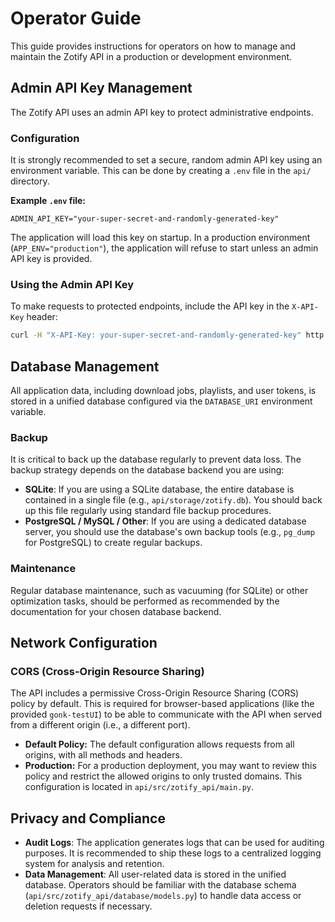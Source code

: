 # Operator Guide

This guide provides instructions for operators on how to manage and maintain the Zotify API in a production or development environment.

## Admin API Key Management

The Zotify API uses an admin API key to protect administrative endpoints.

### Configuration

It is strongly recommended to set a secure, random admin API key using an environment variable. This can be done by creating a `.env` file in the `api/` directory.

**Example `.env` file:**
```
ADMIN_API_KEY="your-super-secret-and-randomly-generated-key"
```
The application will load this key on startup. In a production environment (`APP_ENV="production"`), the application will refuse to start unless an admin API key is provided.

### Using the Admin API Key

To make requests to protected endpoints, include the API key in the `X-API-Key` header:
```bash
curl -H "X-API-Key: your-super-secret-and-randomly-generated-key" http://localhost:8000/api/some-protected-endpoint
```

## Database Management

All application data, including download jobs, playlists, and user tokens, is stored in a unified database configured via the `DATABASE_URI` environment variable.

### Backup

It is critical to back up the database regularly to prevent data loss. The backup strategy depends on the database backend you are using:

-   **SQLite**: If you are using a SQLite database, the entire database is contained in a single file (e.g., `api/storage/zotify.db`). You should back up this file regularly using standard file backup procedures.
-   **PostgreSQL / MySQL / Other**: If you are using a dedicated database server, you should use the database's own backup tools (e.g., `pg_dump` for PostgreSQL) to create regular backups.

### Maintenance

Regular database maintenance, such as vacuuming (for SQLite) or other optimization tasks, should be performed as recommended by the documentation for your chosen database backend.

## Network Configuration

### CORS (Cross-Origin Resource Sharing)

The API includes a permissive Cross-Origin Resource Sharing (CORS) policy by default. This is required for browser-based applications (like the provided `gonk-testUI`) to be able to communicate with the API when served from a different origin (i.e., a different port).

-   **Default Policy:** The default configuration allows requests from all origins, with all methods and headers.
-   **Production:** For a production deployment, you may want to review this policy and restrict the allowed origins to only trusted domains. This configuration is located in `api/src/zotify_api/main.py`.

## Privacy and Compliance

-   **Audit Logs**: The application generates logs that can be used for auditing purposes. It is recommended to ship these logs to a centralized logging system for analysis and retention.
-   **Data Management**: All user-related data is stored in the unified database. Operators should be familiar with the database schema (`api/src/zotify_api/database/models.py`) to handle data access or deletion requests if necessary.
